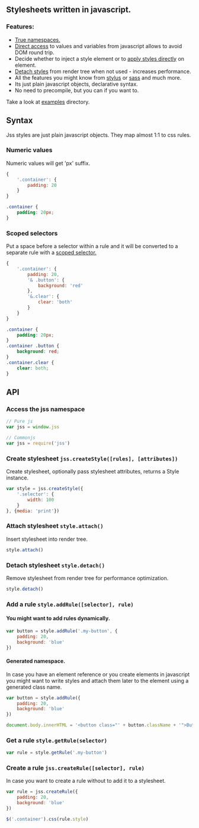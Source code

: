## Stylesheets written in javascript.

### Features:

- [True namespaces.](./examples/namespace)
- [Direct access](./examples/commonjs) to values and variables from javascript allows to avoid DOM round trip.
- Decide whether to inject a style element or to [apply styles directly](./examples/jquery) on element.
- [Detach styles](./examples/simple) from render tree when not used - increases performance.
- All the features you might know from [stylus](http://learnboost.github.io/stylus/) or [sass](http://sass-lang.com/) and much more.
- Its just plain javascript objects, declarative syntax.
- No need to precompile, but you can if you want to.

Take a look at [examples](http://kof.github.io/jss/examples/index.html) directory.

## Syntax

Jss styles are just plain javascript objects. They map almost 1:1 to css rules.

### Numeric values

Numeric values will get 'px' suffix.


```javascript
{
    '.container': {
        padding: 20
    }
}
```
```css
.container {
    padding: 20px;
}
```

### Scoped selectors

Put a space before a selector within a rule and it will be converted to a separate rule with a [scoped selector.](http://kof.github.io/jss/examples/scoped/index.html)


```javascript
{
    '.container': {
        padding: 20,
        '& .button': {
            background: 'red'
        },
        '&.clear': {
            clear: 'both'
        }
    }
}
```
```css
.container {
    padding: 20px;
}
.container .button {
    background: red;
}
.container.clear {
    clear: both;
}
```

## API

### Access the jss namespace

```javascript
// Pure js
var jss = window.jss

// Commonjs
var jss = require('jss')
```

### Create stylesheet `jss.createStyle([rules], [attributes])`

Create stylesheet, optionally pass stylesheet attributes, returns a Style instance.

```javascript
var style = jss.createStyle({
    '.selector': {
        width: 100
    }
}, {media: 'print'})
```

### Attach stylesheet `style.attach()`

Insert stylesheet into render tree.

```javascript
style.attach()
```

### Detach stylesheet `style.detach()`

Remove stylesheet from render tree for performance optimization.

```javascript
style.detach()
```

### Add a rule `style.addRule([selector], rule)`

#### You might want to add rules dynamically.

```javascript
var button = style.addRule('.my-button', {
    padding: 20,
    background: 'blue'
})
```
#### Generated namespace.

In case you have an element reference or you create elements in javascript you might want to write styles and attach them later to the element using a generated class name.

```javascript
var button = style.addRule({
    padding: 20,
    background: 'blue'
})

document.body.innerHTML = '<button class="' + button.className + '">Button</button>'
```

### Get a rule `style.getRule(selector)`

```javascript
var rule = style.getRule('.my-button')
```

### Create a rule `jss.createRule([selector], rule)`

In case you want to create a rule without to add it to a stylesheet.

```javascript
var rule = jss.createRule({
    padding: 20,
    background: 'blue'
})

$('.container').css(rule.style)
```
